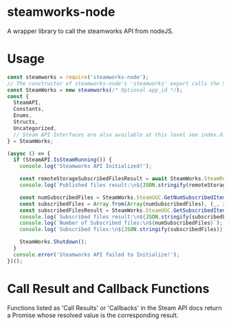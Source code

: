# steamworks-node
A wrapper library to call the steamworks API from nodeJS.

# Usage
```js
const steamworks = require('steamworks-node');
// The constructor of steamworks-node's 'steamworks' export calls the Steam API Init function.
const SteamWorks = new steamworks(/* Optional app_id */);
const {
  SteamAPI,
  Constants,
  Enums,
  Structs,
  Uncategorized,
  // Steam API Interfaces are also available at this level see index.d.ts
} = SteamWorks;

(async () => {
  if (SteamAPI.IsSteamRunning()) {
    console.log('Steamworks API Initialized!');

    const remoteStorageSubscribedFilesResult = await SteamWorks.SteamRemoteStorage.EnumerateUserSubscribedFiles(0);
    console.log(`Published files result:\n${JSON.stringify(remoteStorageSubscribedFilesResult)}`);

    const numSubscribedFiles = SteamWorks.SteamUGC.GetNumSubscribedItems();
    const subscribedFiles = Array.from(Array(numSubscribedFiles), (_, i) => i);
    const subscribedFilesResult = SteamWorks.SteamUGC.GetSubscribedItems(subscribedFiles, numSubscribedFiles);
    console.log(`Subscribed files result:\n${JSON.stringify(subscribedFilesResult)}`);
    console.log(`Number of Subscribed files:\n${numSubscribedFiles}`);
    console.log(`Subscribed files:\n${JSON.stringify(subscribedFiles)}`);

    SteamWorks.Shutdown();
  }
  console.error('Steamworks API failed to Initialize!');
})();
```


# Call Result and Callback Functions
Functions listed as 'Call Results' or 'Callbacks' in the Steam API docs return a Promise whose resolved value is the corresponding result.
